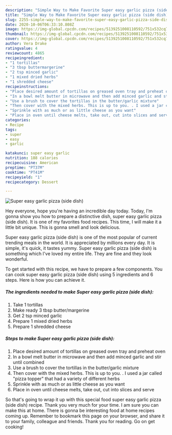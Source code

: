 ```yaml
---
description: "Simple Way to Make Favorite Super easy garlic pizza (side dish)"
title: "Simple Way to Make Favorite Super easy garlic pizza (side dish)"
slug: 2255-simple-way-to-make-favorite-super-easy-garlic-pizza-side-dish
date: 2020-10-06T06:33:10.808Z
image: https://img-global.cpcdn.com/recipes/5139251008110592/751x532cq70/super-easy-garlic-pizza-side-dish-recipe-main-photo.jpg
thumbnail: https://img-global.cpcdn.com/recipes/5139251008110592/751x532cq70/super-easy-garlic-pizza-side-dish-recipe-main-photo.jpg
cover: https://img-global.cpcdn.com/recipes/5139251008110592/751x532cq70/super-easy-garlic-pizza-side-dish-recipe-main-photo.jpg
author: Vera Drake
ratingvalue: 4
reviewcount: 4865
recipeingredient:
- "1 tortillas"
- "3 tbsp buttermargerine"
- "2 tsp minced garlic"
- "1 mixed dried herbs"
- "1 shredded cheese"
recipeinstructions:
- "Place desired amount of tortillas on greased oven tray and preheat oven"
- "In a bowl melt butter in microwave and then add minced garlic and stir until combined"
- "Use a brush to cover the tortillas in the butter/garlic mixture"
- "Then cover with the mixed herbs. This is up to you. . I used a jar called &#34;pizza topper&#34; that had a variety of different herbs"
- "Sprinkle with as much or as little cheese as you want"
- "Place in oven until cheese melts, take out, cut into slices and serve"
categories:
- Recipe
tags:
- super
- easy
- garlic

katakunci: super easy garlic 
nutrition: 188 calories
recipecuisine: American
preptime: "PT37M"
cooktime: "PT41M"
recipeyield: "1"
recipecategory: Dessert

---
```



![Super easy garlic pizza (side dish)](https://img-global.cpcdn.com/recipes/5139251008110592/751x532cq70/super-easy-garlic-pizza-side-dish-recipe-main-photo.jpg)

Hey everyone, hope you're having an incredible day today. Today, I'm gonna show you how to prepare a distinctive dish, super easy garlic pizza (side dish). It is one of my favorites food recipes. This time, I will make it a little bit unique. This is gonna smell and look delicious.



Super easy garlic pizza (side dish) is one of the most popular of current trending meals in the world. It is appreciated by millions every day. It is simple, it's quick, it tastes yummy. Super easy garlic pizza (side dish) is something which I've loved my entire life. They are fine and they look wonderful.


To get started with this recipe, we have to prepare a few components. You can cook super easy garlic pizza (side dish) using 5 ingredients and 6 steps. Here is how you can achieve it.

<!--inarticleads1-->

##### The ingredients needed to make Super easy garlic pizza (side dish):

1. Take 1 tortillas
1. Make ready 3 tbsp butter/margerine
1. Get 2 tsp minced garlic
1. Prepare 1 mixed dried herbs
1. Prepare 1 shredded cheese




<!--inarticleads2-->

##### Steps to make Super easy garlic pizza (side dish):

1. Place desired amount of tortillas on greased oven tray and preheat oven
1. In a bowl melt butter in microwave and then add minced garlic and stir until combined
1. Use a brush to cover the tortillas in the butter/garlic mixture
1. Then cover with the mixed herbs. This is up to you. . I used a jar called &#34;pizza topper&#34; that had a variety of different herbs
1. Sprinkle with as much or as little cheese as you want
1. Place in oven until cheese melts, take out, cut into slices and serve




So that's going to wrap it up with this special food super easy garlic pizza (side dish) recipe. Thank you very much for your time. I am sure you can make this at home. There is gonna be interesting food at home recipes coming up. Remember to bookmark this page on your browser, and share it to your family, colleague and friends. Thank you for reading. Go on get cooking!
